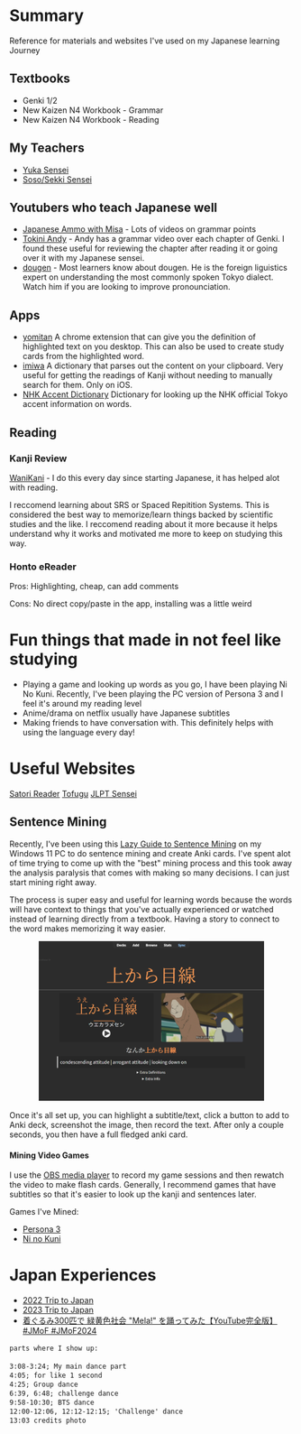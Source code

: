 # Summary

Reference for materials and websites I've used on my Japanese learning Journey

## Textbooks

- Genki 1/2
- New Kaizen N4 Workbook - Grammar
- New Kaizen N4 Workbook - Reading 

## My Teachers
- [Yuka Sensei](https://www.italki.com/en/teacher/7112070)
- [Soso/Sekki Sensei](https://www.italki.com/en/teacher/8728257)

## Youtubers who teach Japanese well

- [Japanese Ammo with Misa](https://www.youtube.com/c/JapaneseAmmowithMisa) - Lots of videos on grammar points
- [Tokini Andy](https://www.youtube.com/@ToKiniAndy) - Andy has a grammar video over each chapter of Genki. I found these useful for reviewing the chapter after reading it or going over it with my Japanese sensei.
- [dougen](https://www.youtube.com/@Dogen) - Most learners know about dougen.  He is the foreign liguistics expert on understanding the most commonly spoken Tokyo dialect.  Watch him if you are looking to improve pronounciation.

## Apps

- [yomitan]() A chrome extension that can give you the definition of highlighted text on you desktop.  This can also be used to create study cards from the highlighted word.
- [imiwa](https://apps.apple.com/us/app/imiwa/id288499125) A dictionary that parses out the content on your clipboard.  Very useful for getting the readings of Kanji without needing to manually search for them.  Only on iOS.
- [NHK Accent Dictionary]() Dictionary for looking up the NHK official Tokyo accent information on words.

## Reading 

### Kanji Review

[WaniKani](wanikani.com) - I do this every day since starting Japanese, it has helped alot with reading. 

I reccomend learning about SRS or Spaced Repitition Systems.  This is considered the best way to memorize/learn things backed by scientific studies and the like.  I reccomend reading about it more because it helps understand why it works and motivated me more to keep on studying this way.



### Honto eReader

Pros: Highlighting, cheap, can add comments

Cons: No direct copy/paste in the app, installing was a little weird

# Fun things that made in not feel like studying

- Playing a game and looking up words as you go, I have been playing Ni No Kuni.  Recently, I've been playing the PC version of Persona 3 and I feel it's around my reading level
- Anime/drama on netflix usually have Japanese subtitles
- Making friends to have conversation with.  This definitely helps with using the language every day!


# Useful Websites

[Satori Reader]()
[Tofugu]()
[JLPT Sensei]()

## Sentence Mining

Recently, I've been using this [Lazy Guide to Sentence Mining](https://xelieu.github.io/jp-lazy-guide/) on my Windows 11 PC to do sentence mining and create Anki cards.  I've spent alot of time trying to come up with the "best" mining process and this took away the analysis paralysis that comes with making so many decisions.  I can just start mining right away.

The process is super easy and useful for learning words because the words will have context to things that you've actually experienced or watched instead of learning directly from a textbook.  Having a story to connect to the word makes memorizing it way easier.

<p align="center">
    <img src="./images/anki_autocreate_example.png" width="400">
</p>

Once it's all set up, you can highlight a subtitle/text, click a button to add to Anki deck, screenshot the image, then record the text.  After only a couple seconds, you then have a full fledged anki card. 

#### Mining Video Games

I use the [OBS media player](https://obsproject.com/) to record my game sessions and then rewatch the video to make flash cards.  Generally, I recommend games that have subtitles so that it's easier to look up the kanji and sentences later.  

Games I've Mined:
  - [Persona 3](https://store.steampowered.com/app/2161700/Persona_3_Reload/)
  - [Ni no Kuni](https://store.steampowered.com/app/798460/Ni_no_Kuni_Wrath_of_the_White_Witch_Remastered/)

# Japan Experiences

- [2022 Trip to Japan](https://findpenguins.com/7snmo39mjfook/trip/isekai-travels-japan?sort=ASC)
- [2023 Trip to Japan](https://findpenguins.com/7snmo39mjfook/trip/654df9706d9564-72338503?sort=ASC)
- [着ぐるみ300匹で 緑黄色社会 "Mela!" を踊ってみた【YouTube完全版】#JMoF #JMoF2024](https://www.youtube.com/watch?v=Nvl4AHIP5l4&lc=Ugwg5MwEKOj7_NWGrLZ4AaABAg)
```
parts where I show up:

3:08-3:24; My main dance part
4:05; for like 1 second
4:25; Group dance
6:39, 6:48; challenge dance
9:58-10:30; BTS dance
12:00-12:06, 12:12-12:15; 'Challenge' dance
13:03 credits photo
```
